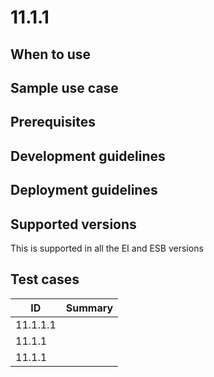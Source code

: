 # 11.1.1 


## When to use

## Sample use case

## Prerequisites


## Development guidelines

## Deployment guidelines


## Supported versions

This is supported in all the EI and ESB versions

## Test cases

| ID        | Summary                                                |
| ----------|:------------------------------------------------------:|
| 11.1.1.1  |  |
| 11.1.1    |  |
| 11.1.1    |  |
